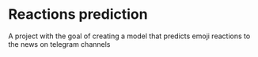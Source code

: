 # Reactions prediction
A project with the goal of creating a model that predicts emoji reactions to the news on telegram channels
